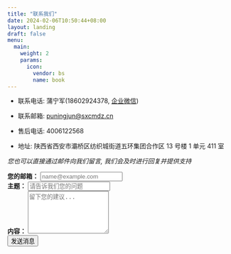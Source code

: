 ```yaml
---
title: "联系我们"
date: 2024-02-06T10:50:44+08:00
layout: landing
draft: false
menu:
  main:
    weight: 2
    params:
      icon:
        vendor: bs
        name: book
---
```


- 联系电话: 蒲宁军(18602924378, [企业微信](/contact/wechat))

- 联系邮箱: puningjun@sxcmdz.cn

- 售后电话: 4006122568

- 地址: 陕西省西安市灞桥区纺织城街道五环集团合作区 13 号楼 1 单元 411 室

_您也可以直接通过邮件向我们留言, 我们会及时进行回复并提供支持_

<section class="lg:pb-24">
    <form name="contact" action="https://formsubmit.co/437188131@qq.com" method="POST">
        <div class="form-group">
            <label for="email"><strong>您的邮箱：</strong></label>
            <input type="email" class="form-control" name="email" placeholder="name@example.com" required>
        </div>
        <div class="form-group">
            <label for="subject"><strong>主题：</strong></label>
            <input type="text" class="form-control" name="subject" placeholder="请告诉我们您的问题" required>
        </div>
        <div class="form-group">
            <label for="message"><strong>内容：</strong></label>
            <textarea id="message" class="form-control" name="message" rows="6" placeholder="留下您的建议..."></textarea>
        </div>
        <div class="my-2"></div> <!-- 添加空行 -->
        <div class="d-flex justify-content-center">
            <button type="submit" class="btn btn-primary">发送消息</button>
        </div>
    </form>
</section>

